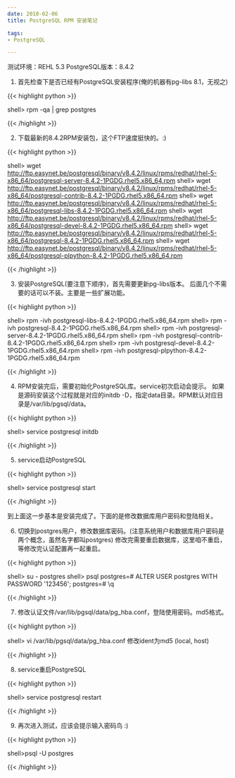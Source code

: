 ```yaml
---
date: 2010-02-06
title: PostgreSQL RPM 安装笔记

tags:
- PostgreSQL

---
```


测试环境：REHL 5.3
PostgreSQL版本：8.4.2

1. 首先检查下是否已经有PostgreSQL安装程序(俺的机器有pg-libs 8.1，无视之)

{{< highlight python >}}

shell> rpm -qa | grep postgres

{{< /highlight >}}

2. 下载最新的8.4.2RPM安装包，这个FTP速度挺快的。:)

{{< highlight python >}}

shell> wget http://ftp.easynet.be/postgresql/binary/v8.4.2/linux/rpms/redhat/rhel-5-x86_64/postgresql-server-8.4.2-1PGDG.rhel5.x86_64.rpm
shell> wget http://ftp.easynet.be/postgresql/binary/v8.4.2/linux/rpms/redhat/rhel-5-x86_64/postgresql-contrib-8.4.2-1PGDG.rhel5.x86_64.rpm
shell> wget http://ftp.easynet.be/postgresql/binary/v8.4.2/linux/rpms/redhat/rhel-5-x86_64/postgresql-libs-8.4.2-1PGDG.rhel5.x86_64.rpm
shell> wget http://ftp.easynet.be/postgresql/binary/v8.4.2/linux/rpms/redhat/rhel-5-x86_64/postgresql-devel-8.4.2-1PGDG.rhel5.x86_64.rpm
shell> wget http://ftp.easynet.be/postgresql/binary/v8.4.2/linux/rpms/redhat/rhel-5-x86_64/postgresql-8.4.2-1PGDG.rhel5.x86_64.rpm
shell> wget http://ftp.easynet.be/postgresql/binary/v8.4.2/linux/rpms/redhat/rhel-5-x86_64/postgresql-plpython-8.4.2-1PGDG.rhel5.x86_64.rpm

{{< /highlight >}}

3. 安装PostgreSQL(要注意下顺序)，首先需要更新pg-libs版本。
后面几个不需要的话可以不装。主要是一些扩展功能。

{{< highlight python >}}

shell> rpm -ivh postgresql-libs-8.4.2-1PGDG.rhel5.x86_64.rpm
shell> rpm -ivh postgresql-8.4.2-1PGDG.rhel5.x86_64.rpm
shell> rpm -ivh postgresql-server-8.4.2-1PGDG.rhel5.x86_64.rpm
shell> rpm -ivh postgresql-contrib-8.4.2-1PGDG.rhel5.x86_64.rpm
shell> rpm -ivh postgresql-devel-8.4.2-1PGDG.rhel5.x86_64.rpm
shell> rpm -ivh postgresql-plpython-8.4.2-1PGDG.rhel5.x86_64.rpm

{{< /highlight >}}

4. RPM安装完后，需要初始化PostgreSQL库。service初次启动会提示。
如果是源码安装这个过程就是对应的initdb -D，指定data目录。RPM默认对应目录是/var/lib/pgsql/data。

{{< highlight python >}}

shell> service postgresql initdb

{{< /highlight >}}

5. service启动PostgreSQL

{{< highlight python >}}

shell> service postgresql start

{{< /highlight >}}


到上面这一步基本是安装完成了。下面的是修改数据库用户密码和登陆相关。

6. 切换到postgres用户，修改数据库密码。(注意系统用户和数据库用户密码是两个概念，虽然名字都叫postgres)
修改完需要重启数据库，这里咱不重启，等修改完认证配置再一起重启。

{{< highlight python >}}

shell> su - postgres
shell> psql
postgres=# ALTER USER postgres WITH PASSWORD '123456';
postgres=# \q

{{< /highlight >}}

7. 修改认证文件/var/lib/pgsql/data/pg_hba.conf，登陆使用密码。md5格式。

{{< highlight python >}}

shell> vi /var/lib/pgsql/data/pg_hba.conf
修改ident为md5 (local, host)

{{< /highlight >}}

8. service重启PostgreSQL

{{< highlight python >}}

shell> service postgresql restart

{{< /highlight >}}

9. 再次进入测试，应该会提示输入密码鸟 :)

{{< highlight python >}}

shell>psql -U postgres

{{< /highlight >}}


